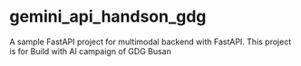 # gemini_api_handson_gdg
A sample FastAPI project for multimodal backend with FastAPI. This project is for Build with AI campaign of GDG Busan
